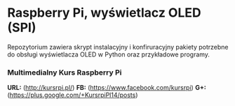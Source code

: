 # Raspberry Pi, wyświetlacz OLED (SPI)
Repozytorium zawiera skrypt instalacyjny i konfiruracyjny pakiety potrzebne do obsługi wyświetlacza OLED w Python oraz przykładowe programy.

### Multimedialny Kurs Raspberry Pi
**URL:**  (http://kursrpi.pl/)
**FB:** (https://www.facebook.com/kursrpi)
**G+:** (https://plus.google.com/+KursrpiPl14/posts)

